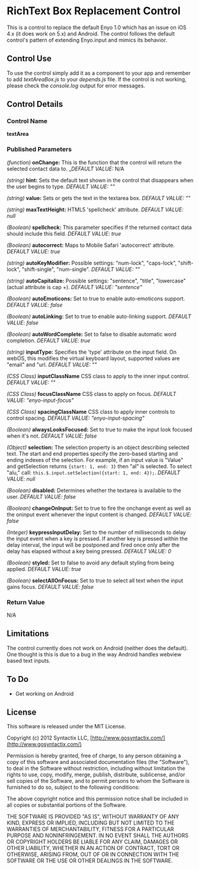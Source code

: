 RichText Box Replacement Control
================================

This is a control to replace the default Enyo 1.0 which has an issue on iOS 4.x (it does work on 5.x) and Android. The control follows the default control's pattern of extending Enyo.input and mimics its behavior.

## Control Use

To use the control simply add it as a component to your app and remember to add _textAreaBox.js_ to your _depends.js_ file.  If the control is not working, please check the _console.log_ output for error messages.

## Control Details

### Control Name

**textArea**

### Published Parameters

_(function)_ **onChange:** This is the function that the control will return the selected contact data to. _*DEFAULT VALUE:* N/A

_(string)_ **hint:** Sets the default text shown in the control that disappears when the user begins to type.  _*DEFAULT VALUE:* ""_

_(string)_ **value:** Sets or gets the text in the textarea box.  _*DEFAULT VALUE:* ""_

_(string)_ **maxTextHeight:** HTML5 'spellcheck' attribute.  _*DEFAULT VALUE:* null_

_(Boolean)_ **spellcheck:** This parameter specifies if the returned contact data should include this field.  _*DEFAULT VALUE:* true_

_(Boolean)_ **autocorrect:** Maps to Mobile Safari 'autocorrect' attribute.  _*DEFAULT VALUE:* true_

_(string)_ **autoKeyModifier:** Possible settings: "num-lock", "caps-lock", "shift-lock", "shift-single", "num-single".  _*DEFAULT VALUE:* ""_

_(string)_ **autoCapitalize:** Possible settings: "sentence", "title", "lowercase" (actual attribute is cap +).  _*DEFAULT VALUE:* "sentence"_

_(Boolean)_ **autoEmoticons:** Set to true to enable auto-emoticons support.  _*DEFAULT VALUE:* false_

_(Boolean)_ **autoLinking:** Set to true to enable auto-linking support.  _*DEFAULT VALUE:* false_

_(Boolean)_ **autoWordComplete:** Set to false to disable automatic word completion.  _*DEFAULT VALUE:* true_

_(string)_ **inputType:** Specifies the 'type' attribute on the input field.  On webOS, this modifies the virtual keyboard layout, supported values are "email" and "url.  _*DEFAULT VALUE:* ""_

_(CSS Class)_ **inputClassName** CSS class to apply to the inner input control.  _*DEFAULT VALUE:* ""_

_(CSS Class)_ **focusClassName** CSS class to apply on focus.  _*DEFAULT VALUE:* "enyo-input-focus"_

_(CSS Class)_ **spacingClassName** CSS class to apply inner controls to control spacing.  _*DEFAULT VALUE:* "enyo-input-spacing"_

_(Boolean)_ **alwaysLooksFocused:** Set to true to make the input look focused when it's not.  _*DEFAULT VALUE:* false_

_(Object)_ **selection:** The selection property is an object describing selected text. The start and end properties specify the zero-based starting and ending indexes of the selection. For example, if an input value is "Value" and getSelection returns `{start: 1, end: 3}` then "al" is selected. To select "alu," call: `this.$.input.setSelection({start: 1, end: 4});`.  _*DEFAULT VALUE:* null_

_(Boolean)_ **disabled:** Determines whether the textarea is available to the user.  _*DEFAULT VALUE:* false_

_(Boolean)_ **changeOnInput:** Set to true to fire the onchange event as well as the oninput event whenever the input content is changed.  _*DEFAULT VALUE:* false_

_(Integer)_ **keypressInputDelay:** Set to the number of milliseconds to delay the input event when a key is pressed. If another key is pressed within the delay interval, the input will be postponed and fired once only after the delay has elapsed without a key being pressed.  _*DEFAULT VALUE:* 0_

_(Boolean)_ **styled:** Set to false to avoid any default styling from being applied.  _*DEFAULT VALUE:* true_

_(Boolean)_ **selectAllOnFocus:** Set to true to select all text when the input gains focus.  _*DEFAULT VALUE:* false_

### Return Value

N/A

## Limitations

The control currently does not work on Android (neither does the default).  One thought is this is due to a bug in the way Android handles webview based text inputs.

## To Do
- Get working on Android

## License

This software is released under the MIT License.

Copyright (c) 2012 Syntactix LLC, [http://www.gosyntactix.com/](http://www.gosyntactix.com/)

Permission is hereby granted, free of charge, to any person
obtaining a copy of this software and associated documentation
files (the "Software"), to deal in the Software without
restriction, including without limitation the rights to use,
copy, modify, merge, publish, distribute, sublicense, and/or sell
copies of the Software, and to permit persons to whom the
Software is furnished to do so, subject to the following
conditions:

The above copyright notice and this permission notice shall be
included in all copies or substantial portions of the Software.

THE SOFTWARE IS PROVIDED "AS IS", WITHOUT WARRANTY OF ANY KIND,
EXPRESS OR IMPLIED, INCLUDING BUT NOT LIMITED TO THE WARRANTIES
OF MERCHANTABILITY, FITNESS FOR A PARTICULAR PURPOSE AND
NONINFRINGEMENT. IN NO EVENT SHALL THE AUTHORS OR COPYRIGHT
HOLDERS BE LIABLE FOR ANY CLAIM, DAMAGES OR OTHER LIABILITY,
WHETHER IN AN ACTION OF CONTRACT, TORT OR OTHERWISE, ARISING
FROM, OUT OF OR IN CONNECTION WITH THE SOFTWARE OR THE USE OR
OTHER DEALINGS IN THE SOFTWARE.